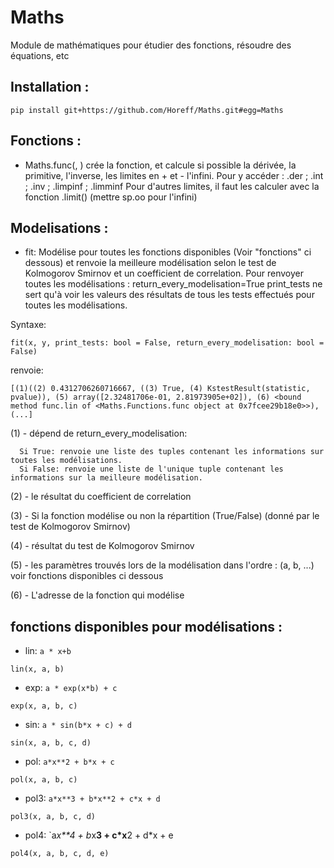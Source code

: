 # Maths
Module de mathématiques pour étudier des fonctions, résoudre des équations, etc

## Installation :
```
pip install git+https://github.com/Horeff/Maths.git#egg=Maths
```

## Fonctions : 
  - Maths.func(<expression>, <nom>)
  crée la fonction, et calcule si possible la dérivée, la primitive, l'inverse, les limites en + et - l'infini. 
  Pour y accéder : <nom>.der ; <nom>.int ; <nom>.inv ; <nom>.limpinf ; <nom>.limminf
  Pour d'autres limites, il faut les calculer avec la fonction <nom>.limit(<valeur>) (mettre sp.oo pour l'infini)


## Modelisations : 
   - fit: Modélise pour toutes les fonctions disponibles (Voir "fonctions" ci dessous) et renvoie la meilleure modélisation selon le test de Kolmogorov Smirnov et un coefficient de correlation. 
  Pour renvoyer toutes les modélisations : return_every_modelisation=True
  print_tests ne sert qu'à voir les valeurs des résultats de tous les tests effectués pour toutes les modélisations.
  
  Syntaxe:
  ```
  fit(x, y, print_tests: bool = False, return_every_modelisation: bool = False)
  ```
  
  renvoie: 
  ```
  [(1)((2) 0.4312706260716667, ((3) True, (4) KstestResult(statistic, pvalue)), (5) array([2.32481706e-01, 2.81973905e+02]), (6) <bound method func.lin of <Maths.Functions.func object at 0x7fcee29b18e0>>), (...]
  ```
  
 (1) - dépend de return_every_modelisation:
  
      Si True: renvoie une liste des tuples contenant les informations sur toutes les modélisations.
      Si False: renvoie une liste de l'unique tuple contenant les informations sur la meilleure modélisation.
  
 (2) - le résultat du coefficient de correlation
  
 (3) - Si la fonction modélise ou non la répartition (True/False) (donné par le test de Kolmogorov Smirnov)
  
 (4) - résultat du test de Kolmogorov Smirnov
  
 (5) - les paramètres trouvés lors de la modélisation dans l'ordre : (a, b, ...) voir fonctions disponibles ci dessous
  
 (6) - L'adresse de la fonction qui modélise
  
  
  
## fonctions disponibles pour modélisations : 
   - lin: ```a * x+b```
  
  ```
lin(x, a, b)
  ```
  
   - exp: `a * exp(x*b) + c`
  ```
  exp(x, a, b, c)
  ```
   - sin: `a * sin(b*x + c) + d`
  ```
  sin(x, a, b, c, d)
  ```
   - pol: `a*x**2 + b*x + c`
  ```
  pol(x, a, b, c)
  ```
   - pol3: `a*x**3 + b*x**2 + c*x + d`
  ```
  pol3(x, a, b, c, d)
  ```
   - pol4: `a*x**4 + b*x**3 + c*x**2 + d*x + e
  ```
  pol4(x, a, b, c, d, e)
  ```
